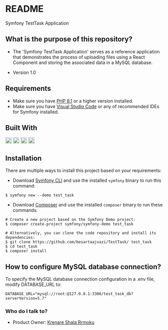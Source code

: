 # README

Symfony TestTask Application

## What is the purpose of this repository?

* The 'Symfony TestTask Application' serves as a reference application that demonstrates the process of uploading files using a React Component and storing the associated data in a MySQL database.

* Version 1.0

## Requirements

* Make sure you have [PHP 8.1](https://www.php.net/releases/8_0_0.php/) or a higher version installed.
* Make sure you have [Visual Studio Code](https://code.visualstudio.com/) or any of recommended IDEs for Symfony installed.

## Built With

[<img src="https://www.php.net/images/logos/php-logo.svg" height="20">](https://www.php.net/)
[<img src="https://symfony.com/images/logos/header-logo.svg" height="20">](https://symfony.com/)
[<img src="https://reactjs.org/logo-og.png" height="20">](https://react.dev/)
[<img src="https://www.mysql.com/common/logos/logo-mysql-170x115.png" height="20">](https://www.mysql.com/)


## Installation

There are multiple ways to install this project based on your requirements:

* Download [Symfony CLI](https://symfony.com/download) and use the installed `symfony` binary to run this command:

```shell
$ symfony new --demo test_task
```
* Download [Composer](https://getcomposer.org/) and use the installed `composer` binary to run these commands:
```shell
# Create a new project based on the Symfony Demo project:
$ composer create-project symfony/symfony-demo test_task

# Alternatively, you can clone the code repository and install its dependencies:
$ git clone https://github.com/besartaajvazi/TestTask/ test_task
$ cd test_task
$ composer install

```
## How to configure MySQL database connection?
To specify the MySQL database connection configuration in a .env file, modify DATABASE_URL to:

```shell 
DATABASE_URL="mysql://root:@127.0.0.1:3306/test_task_db?serverVersion=5.7"
```

### Who do I talk to? ###
* Product Owner: [Krenare Shala Rrmoku](mailto:krenare.shala@elba-tech.com) 
